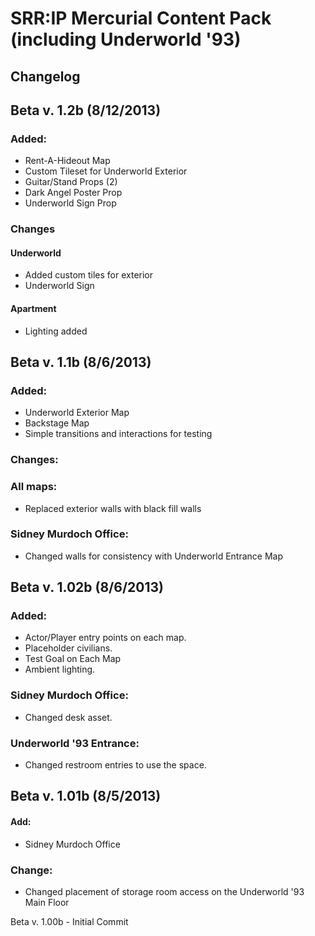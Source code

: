 
# SRR:IP Mercurial Content Pack (including Underworld '93)

## Changelog

## Beta v. 1.2b (8/12/2013)

### Added:

- Rent-A-Hideout Map
- Custom Tileset for Underworld Exterior
- Guitar/Stand Props (2)
- Dark Angel Poster Prop
- Underworld Sign Prop

### Changes

#### Underworld

- Added custom tiles for exterior
- Underworld Sign

#### Apartment

- Lighting added

## Beta v. 1.1b (8/6/2013)

### Added: 

- Underworld Exterior Map
- Backstage Map
- Simple transitions and interactions for testing

### Changes:

### All maps:

- Replaced exterior walls with black fill walls

### Sidney Murdoch Office:

- Changed walls for consistency with Underworld Entrance Map

## Beta v. 1.02b (8/6/2013)

### Added: 

- Actor/Player entry points on each map.
- Placeholder civilians.
- Test Goal on Each Map
- Ambient lighting.

### Sidney Murdoch Office:

- Changed desk asset.

### Underworld '93 Entrance:

- Changed restroom entries to use the space.

## Beta v. 1.01b (8/5/2013)

#### Add: 

- Sidney Murdoch Office

### Change: 

- Changed placement of storage room access on the Underworld '93 Main Floor

Beta v. 1.00b - Initial Commit
